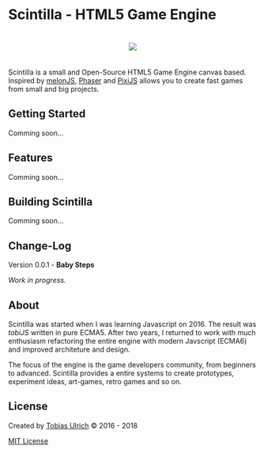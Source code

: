 # Scintilla - HTML5 Game Engine

<div align="center">
<img src="https://raw.githubusercontent.com/tobiasbu/scintilla/master/resources/scintilla_logo_official.png" style="margin:1.5em 0"/>
</div>


Scintilla is a small and Open-Source HTML5 Game Engine canvas based. Inspired by [melonJS](http://melonjs.org/), [Phaser](https://phaser.io/) and [PixiJS](http://www.pixijs.com/) allows you to create fast games from small and big projects.

## Getting Started

Comming soon...

## Features

Comming soon...

## Building Scintilla

Comming soon...

## Change-Log

Version 0.0.1 - **Baby Steps**

_Work in progress._

## About

Scintilla was started when I was learning Javascript on 2016. The result was _tobiJS_ written in pure ECMA5. After two years, I returned to work with much enthusiasm refactoring the entire engine with modern Javscript (ECMA6) and improved architeture and design.

The focus of the engine is the game developers community, from  beginners to advanced. Scintilla provides a entire systems to create prototypes, experiment ideas, art-games, retro games and so on.  

## License

Created by [Tobias Ulrich](mailto:tobiasbulrich@gmail.com) &copy; 2016 - 2018 

[MIT License](https://github.com/tobiasbu/scintilla/blob/master/LICENSE.md) 

[logo]: https://raw.githubusercontent.com/tobiasbu/scintilla/master/resources/scintilla_logo.png
